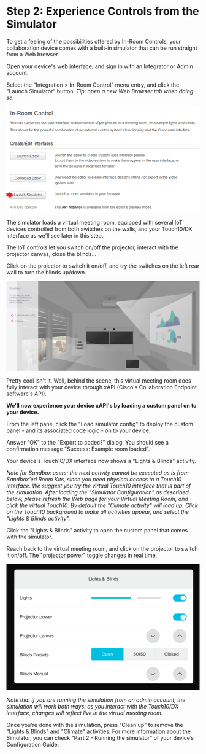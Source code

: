 # Step 2: Experience Controls from the Simulator

To get a feeling of the possibilities offered by In-Room Controls, your collaboration device comes with a built-in simulator that can be run straight from a Web browser. 

Open your device's web interface, and sign in with an Integrator or Admin account.

Select the "Integration > In-Room Control" menu entry, and click the "Launch Simulator" button.
_Tip: open a new Web Browser tab when doing so._

![In-Room Controls page](assets/images/step2-controls-editor-page-simulator.png)


The simulator loads a virtual meeting room, equipped with several IoT devices controlled from both switches on the walls, and your Touch10/DX interface as we'll see later in this step. 

The IoT controls let you switch on/off the projector, interact with the projector canvas, close the blinds...

Click on the projector to switch it on/off, and try the switches on the left rear wall to turn the blinds up/down.

![Simulator](assets/images/step2-simulator.png)


Pretty cool isn't it. 
Well, behind the scene, this virtual meeting room does fully interact with your device through xAPI (Cisco's Collaboration Endpoint software's API).

**We’ll now experience your device xAPI's by loading a custom panel on to your device.**

From the left pane, click the "Load simulator config" to deploy the custom panel - and its associated code logic - on to your device.

Answer "OK" to the "Export to codec?" dialog. 
You should see a confirmation message "Success: Example room loaded".

Your device's Touch10/DX interface now shows a "Lights & Blinds" activity. 

_Note for Sandbox users: the next activity cannot be executed as is from Sandbox'ed Room Kits, since you need physical access to a Touch10 interface. We suggest you try the virtual Touch10 interface that is part of the simulation. After loading the "Simulator Configuration" as described below, please refresh the Web page for your Virtual Meeting Room, and click the virtual Touch10. By default the "Climate activity" will load up. Click on the Touch10 background to make all activities appear, and select the "Lights & Blinds activity"._


Click the "Lights & Blinds" activity to open the custom panel that comes with the simulator.

Reach back to the virtual meeting room, and click on the projector to switch it on/off. 
The "projector power" toggle changes in real time.

![Simulator](assets/images/step2-simulator-lights-activity.png)


_Note that if you are running the simulation from an admin account, the simulation will work both ways: as you interact with the Touch10/DX interface, changes will reflect live in the virtual meeting room._

Once you're done with the simulation, press "Clean up" to remove the "Lights & Blinds" and "Climate" activities.
For more information about the Simulator, you can check "Part 2 - Running the simulator" of your device’s Configuration Guide.
